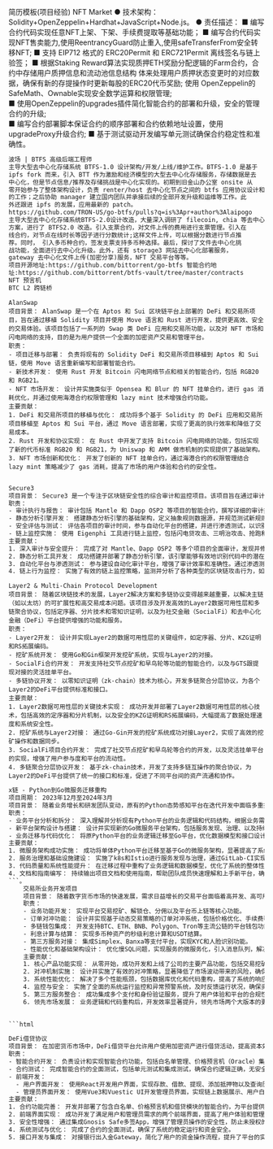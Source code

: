 简历模板(项目经验)
    NFT Market 
    ● 技术架构：Solidity+OpenZeppelin+Hardhat+JavaScript+Node.js。 
    ● 责任描述： 
    ■ 编写合约代码实现任意NFT上架、下架、⼿续费提取等基础功能； 
    ■ 编写合约代码实现NFT售卖能⼒,使⽤ReentrancyGuard防⽌重⼊,使⽤safeTransferFrom安全转移NFT; 
    ■ ⽀持 EIP712 格式的 ERC20Permit 和 ERC721Permit 离线签名与链上验签； 
    ■ 根据Staking Reward算法实现质押ETH奖励分配逻辑的Farm合约，合约中存储⽤户质押信息和流动池信息结构 
    体来处理⽤户质押状态变更时的对应数据，确保有新的存提操作时更新每股的ERC20代币奖励; 使⽤ 
    OpenZeppelin的SafeMath、Ownable实现安全数学运算和权限管理;  
    ■ 使⽤OpenZeppelin的upgrades插件简化智能合约的部署和升级，安全的管理合约的升级;  
    ■ 编写合约部署脚本保证合约的顺序部署和合约依赖地址设置，使⽤upgradeProxy升级合约; 
    ■ 基于测试驱动开发编写单元测试确保合约稳定性和准确性。 

```html
波场 | BTFS ⾼级后端⼯程师
主导⼤型去中⼼化存储系统 BTFS-1.0 设计架构/开发/上线/维护⼯作。BTFS-1.0 是基于 
ipfs fork ⽽来，引⼊ BTT 作为激励和经济模型的⼤型去中⼼化存储服务，存储数据是去 
中⼼化，但是节点信息/推荐及存储挑战是中⼼化实现的。初期到旧⾦⼭办公室 onsite 从 
零开始参与了整体架构设计，负责 renter/host 去中⼼化节点之间的 btfs 应⽤协议设计和实现以及与中⼼化服务通信的开发和测试的，并主导了项⽬赶在 FileCoin 之前正式上线 
的⼯作；之后协助 manager 建⽴国内团队并承接后续的全部开发升级和运维等⼯作。此 
外还跟进 ipfs 的发展，应⽤最新的 patch。 
https://github.com/TRON-US/go-btfs/pulls?q=is%3Apr+author%3Alaipogo 
主导⼤型去中⼼化存储系统BTFS-2.0设计改造，⼤量深⼊调研了 filecoin, chia 等去中⼼ 
⽅案，进⾏了 BTFS2.0 改造。引⼊⽀票合约，对⽂件上传的费⽤进⾏⽀票管理。引⼊在 
线合约，对节点在线时⻓等因⼦进⾏分数统计;这样⽂件上传，可以根据分数进⾏节点推 
荐。同时， 引⼊多币种合约，签发⽀票⽀持多币种选择。最后，探讨了⽂件去中⼼化挑 
战功能，全⾯进⾏去中⼼化升级。此外，还有 storage3 ⽹站去中⼼化部署服务， 
gateway 去中⼼化⽂件上传(加密分享)服务，NFT 交易平台等等。 
项⽬开源地址:https://github.com/bittorrent/go-btfs 智能合约地 
址:https://github.com/bittorrent/btfs-vault/tree/master/contracts 
NFT 预⾔机 
BTC L2 跨链桥
```
    
    AlanSwap
    项目背景： AlanSwap 是一个在 Aptos 和 Sui 区块链平台上部署的 DeFi 和交易所项目，旨在通过移植 Solidity 项目并使用 Move 语言和 Rust 进行开发，提供更高效、安全的交易体验。该项目包括了一系列的 Swap 类 DeFi 应用和交易所功能，以及对 NFT 市场和闪电网络的支持，目的是为用户提供一个全面的加密资产交易和管理平台。
    职责：
    - 项目迁移与部署： 负责将现有的 Solidity DeFi 和交易所项目移植到 Aptos 和 Sui 链，使用 Move 语言重新编写和部署智能合约。
    - 新技术开发： 使用 Rust 开发 Bitcoin 闪电网络节点和相关的智能合约，包括 RGB20 和 RGB21。
    - NFT 市场开发： 设计并实施类似于 Opensea 和 Blur 的 NFT 挂单合约，进行 gas 消耗优化，并通过使用海港合约权限管理和 lazy mint 技术增强合约功能。
    主要贡献：
    1. DeFi 和交易所项目的移植与优化： 成功将多个基于 Solidity 的 DeFi 应用和交易所项目移植至 Aptos 和 Sui 平台，通过 Move 语言部署，实现了更高的执行效率和降低了交易成本。
    2. Rust 开发和协议实现： 在 Rust 中开发了支持 Bitcoin 闪电网络的功能，包括实现了新的代币标准 RGB20 和 RGB21，为 Uniswap 和 AMM 做市机制的实现提供了基础架构。
    3. NFT 市场创新和优化： 开发了创新的 NFT 挂单合约，通过海港合约的权限管理结合 lazy mint 策略减少了 gas 消耗，提高了市场的用户体验和合约的安全性。


```html

Secure3
项目背景： Secure3 是一个专注于区块链安全性的综合审计和监控项目。该项目旨在通过审计各类区块链应用，包括使用 Solidity、Rust 和 Go 开发的智能合约，提高区块链应用的安全性和可靠性。项目还包括开发静态分析引擎和自动化平台，以及执行链上监控，以识别并预防潜在的安全威胁和攻击。
职责：
- 审计执行与报告： 审计包括 Mantle 和 Dapp OSP2 等项目的智能合约，撰写详细的审计报告并提供改进反馈。
- 静态分析引擎开发： 搭建静态分析引擎的基础架构，定义抽象规则数据源，并规范测试新规则的流程。
- 安全评估与测试： 评估各项目的审计时间，参与自动化平台的搭建，并进行渗透测试，以识别关键级别的合约漏洞。
- 链上监控实施： 使用 Eigenphi 工具进行链上监控，包括闪电贷攻击、三明治攻击、抢跑和NFT狙击等。
主要贡献：
1. 深入审计与安全提升： 完成了对 Mantle、Dapp OSP2 等多个项目的全面审计，发现并修复了多个关键漏洞，显著提高了这些项目的安全性。
2. 静态分析工具开发： 成功搭建并部署了静态分析引擎，该引擎能够有效地识别代码中的潜在安全问题，加快了审计流程并提高了审计质量。
3. 自动化平台与渗透测试： 参与建设自动化审计平台，增强了审计效率和准确性。通过渗透测试，及时发现并响应了多个高风险的安全威胁。
4. 链上行为监控： 实施了有效的链上监控策略，监测并分析了各种类型的区块链攻击行为，如闪电贷攻击和NFT狙击，提前预防了可能的金融损失。
```
    Layer2 & Multi-Chain Protocol Development
    项目背景： 随着区块链技术的发展，Layer2解决方案和多链协议变得越来越重要，以解决主链（如以太坊）的可扩展性和高交易成本问题。该项目涉及开发高效的Layer2数据可用性层和多链聚合协议，包括定序器、分片技术和零知识证明，以及为社交金融（SocialFi）和去中心化金融（DeFi）平台提供增强的功能和服务。
    职责：
    - Layer2开发： 设计并实现Layer2的数据可用性层的关键组件，如定序器、分片、KZG证明和RS拓展编码。
    - 挖矿系统开发： 使用Go和Gin框架开发挖矿系统，实现与Layer2的对接。
    - SocialFi合约开发： 开发支持社交节点挖矿和早鸟轮等功能的智能合约，以及与GTS跟提现对接的灵活挂单平台。
    - 多链协议开发： 以零知识证明（zk-chain）技术为核心，开发多链聚合分层协议，为各个Layer2的DeFi平台提供标准和接口。
    主要贡献：
    1. Layer2数据可用性层的关键技术实现： 成功开发并部署了Layer2数据可用性层的核心技术，包括高效的定序器和分片机制，以及安全的KZG证明和RS拓展编码，大幅提高了数据处理速度和系统安全性。
    2. 挖矿系统与Layer2对接： 通过Go-Gin开发的挖矿系统成功对接Layer2，实现了高效的挖矿操作和数据同步。
    3. SocialFi项目合约开发： 完成了社交节点挖矿和早鸟轮等合约的开发，以及灵活挂单平台的实现，增强了用户参与度和平台的流动性。
    4. 多链聚合分层协议开发： 基于zk-chain技术，开发了支持多链互操作的聚合协议，为Layer2的DeFi平台提供了统一的接口和标准，促进了不同平台间的资产流通和协作。

```html
x链 - Python到Go微服务迁移重构
项目周期： 2023年12月至2024年3月
项目背景： 随着业务增长和研发团队变动，原有的Python态势感知平台在迭代开发中面临多重挑战，包括代码质量下降、新员工上手困难以及部署更新的复杂性。这些问题主要源于平台为庞大的单体架构，不利于快速和灵活的业务拓展。为解决这些问题，项目决定将原平台迁移至基于Go的微服务架构，以提高系统的可维护性和可扩展性。
职责：
- 业务平台分析和拆分： 深入理解并分析现有Python平台的业务逻辑和代码结构，根据业务需求将平台拆分为多个微服务，从非核心业务（如管理中心、配置中心）开始，逐步拆分至核心业务模块。
- 新平台架构设计与搭建： 设计并实现新的Go微服务平台架构，包括服务发现、治理、以及持续集成和部署流程。编写基于go-zero的业务骨架代码、工具函数和中间件调用代码。
- 业务迁移与代码优化： 将原Python平台的业务逻辑迁移至Go平台，优化数据模型和接口设计，提升系统性能和可维护性。
主要贡献：
1. 微服务架构成功实施： 成功将单体Python平台迁移至基于Go的微服务架构，显著提高了系统的模块化和可扩展性。
2. 服务治理和基础设施建设： 实施了k8s和Istio进行服务发现与治理，通过GitLab-CI实现DevOps自动化，极大提高了开发和部署的效率。
3. 代码质量和系统性能提升： 在迁移过程中重构了业务逻辑和数据模型，优化了系统的整体性能和稳定性，提高了代码的可读性和可维护性。
4. 文档和指南编写： 持续输出项目文档和使用指南，帮助团队成员快速理解和上手新平台，确保了项目的顺利推进和团队的协同工作
```。
    交易所业务开发项目
    项目背景： 随着数字货币市场的快速发展，需求日益增长的交易平台面临着高并发、高可用性和高安全性的挑战。为了应对这些挑战，项目旨在从单体应用架构迁移到基于Go和Python的微服务架构，同时引入了先进的交易对冲机制和多链钱包支持，以提升平台性能、扩展性和用户体验。
    职责：
    - 业务功能开发： 实现平台交易挖矿、解锁仓、分佣以及平台币上链等核心功能。
    - 订单对冲功能： 设计并实现基于动态交易策略的订单对冲系统，包括价格优化、手续费覆盖和盈亏池策略，实现与主流交易所如Binance、OKEx和Huobi的秒级对冲。
    - 多链钱包集成： 开发支持BTC、ETH、BNB、Polygon、Tron等主流公链的平台钱包功能。
    - 利息计算与结算： 实现多币种资产的秒级利息计算和USDT结算。
    - 第三方服务对接： 集成Simplex、Banxa等支付平台，实现KYC和人脸识别功能。
    - 性能优化和基础架构设计： 优化慢SQL问题，实现服务的微服务化，引入消息队列，解决系统内部通信和解耦问题。
    主要贡献：
    1. 核心产品功能实现： 从零开始，成功开发和上线了公司的主要产品功能，包括交易挖矿、解锁仓、分佣和平台币功能，显著提升了平台的市场竞争力。
    2. 对冲机制实施： 设计并实施了有效的对冲策略，显著降低了市场波动带来的风险，确保平台每日稳定盈利。
    3. 系统性能优化： 解决了多个性能瓶颈，包括数据库优化和代码重构，提高了系统的响应速度和处理能力。
    4. 监控与安全： 实施了全面的系统运行监控和异常预警系统，及时反馈运行状况，确保资金安全和系统稳定。
    5. 第三方服务整合： 成功集成多个支付和身份验证服务，提升了用户体验和平台的合规性。
    6. 领先市场发展： 业务逻辑和代码重构后，开发效率显著提升，领先市场两个大版本的更新进度，帮助公司业务由亏转盈。
    

```html

DeFi借贷协议
项目背景： 在加密货币市场中，DeFi借贷平台允许用户使用加密资产进行借贷活动，提高资本效率。本项目旨在创建一个允许用户存入稳定币（如USDT、DAI）或ETH进行贷款，并使用ETH或wBTC作为抵押物进行借款的DeFi借贷协议。该平台包括两个主要前端界面：管理员界面和用户界面，管理员界面负责管理和监控操作，而用户界面则提供日常交易功能。
职责：
- 智能合约开发： 负责设计和实现智能合约功能，包括白名单管理、价格预言机（Oracle）集成、借贷逻辑等，确保合约的安全性和可靠性。
- 合约测试： 完成智能合约的全面测试，包括单元测试和集成测试，确保合约逻辑正确，无安全漏洞。
- 前端开发：
  - 用户界面开发： 使用React开发用户界面，实现存款、借款、提现、添加抵押物以及查询历史记录等功能。
  - 管理员界面开发： 使用Vue3和Vuestic UI开发管理员界面，实现链上数据展示、用户白名单管理、订单详细信息展示，以及在必要时进行保证金追加和清算操作。
主要贡献：
1. 合约功能完善： 开发并部署了包含白名单、价格预言机和借贷模块的智能合约，为平台提供了强大的后端支持。
2. 前端界面实现： 成功开发了满足用户和管理员需求的两个前端界面，提高了用户体验和管理效率。
3. 安全性增强： 通过集成Gnosis Safe多签App，增强了管理员操作的安全性，防止未授权的交易和操作。
4. 系统测试与优化： 完成了合约的全面测试，确保了系统的稳定运行和资金安全。
5. 接口开发与集成： 对接银行出入金Gateway，简化了用户的资金操作流程，提升了平台的实用性和可访问性。
```

